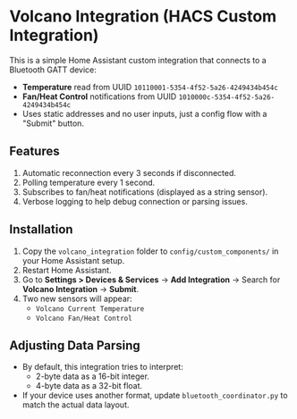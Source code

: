 # Volcano Integration (HACS Custom Integration)

This is a simple Home Assistant custom integration that connects to a Bluetooth GATT device:
- **Temperature** read from UUID `10110001-5354-4f52-5a26-4249434b454c`
- **Fan/Heat Control** notifications from UUID `1010000c-5354-4f52-5a26-4249434b454c`
- Uses static addresses and no user inputs, just a config flow with a "Submit" button.

## Features

1. Automatic reconnection every 3 seconds if disconnected.
2. Polling temperature every 1 second.
3. Subscribes to fan/heat notifications (displayed as a string sensor).
4. Verbose logging to help debug connection or parsing issues.

## Installation

1. Copy the `volcano_integration` folder to `config/custom_components/` in your Home Assistant setup.
2. Restart Home Assistant.
3. Go to **Settings > Devices & Services** -> **Add Integration** -> Search for **Volcano Integration** -> **Submit**.
4. Two new sensors will appear:
   - `Volcano Current Temperature`
   - `Volcano Fan/Heat Control`

## Adjusting Data Parsing

- By default, this integration tries to interpret:
  - 2-byte data as a 16-bit integer.
  - 4-byte data as a 32-bit float.
- If your device uses another format, update `bluetooth_coordinator.py` to match the actual data layout.
